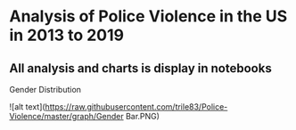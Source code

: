 # Analysis of Police Violence in the US in 2013 to 2019

## All analysis and charts is display in notebooks
Gender Distribution

![alt text](https://raw.githubusercontent.com/trile83/Police-Violence/master/graph/Gender Bar.PNG)

